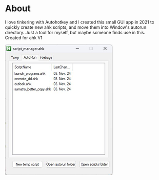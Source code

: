 # About
I love tinkering with Autohotkey and I created this small GUI app in 2021 to quickly create new ahk scripts, and move them into Window's autorun directory.
Just a tool for myself, but maybe someone finds use in this.
Created for ahk V1

![](screenshots/screenshot.jpg)